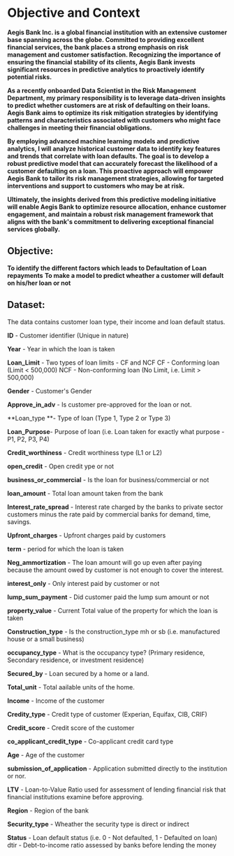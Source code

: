 # Objective and Context

**Aegis Bank Inc. is a global financial institution with an extensive customer base spanning across the globe. Committed to providing excellent financial services, the bank places a strong emphasis on risk management and customer satisfaction. Recognizing the importance of ensuring the financial stability of its clients, Aegis Bank invests significant resources in predictive analytics to proactively identify potential risks.**

**As a recently onboarded Data Scientist in the Risk Management Department, my primary responsibility is to leverage data-driven insights to predict whether customers are at risk of defaulting on their loans. Aegis Bank aims to optimize its risk mitigation strategies by identifying patterns and characteristics associated with customers who might face challenges in meeting their financial obligations.**

**By employing advanced machine learning models and predictive analytics, I will analyze historical customer data to identify key features and trends that correlate with loan defaults. The goal is to develop a robust predictive model that can accurately forecast the likelihood of a customer defaulting on a loan. This proactive approach will empower Aegis Bank to tailor its risk management strategies, allowing for targeted interventions and support to customers who may be at risk.**

**Ultimately, the insights derived from this predictive modeling initiative will enable Aegis Bank to optimize resource allocation, enhance customer engagement, and maintain a robust risk management framework that aligns with the bank's commitment to delivering exceptional financial services globally.**

## Objective:

**To identify the different factors which leads to Defaultation of Loan repayments**
**To make a model to predict wheather a customer will default on his/her loan or not**

## Dataset:

The data contains customer loan type, their income and loan default status.

**ID** - Customer identifier (Unique in nature)

**Year** - Year in which the loan is taken

**Loan_Limit** - Two types of loan limits - CF and NCF CF - Conforming loan (Limit < 500,000) NCF - Non-conforming loan (No Limit, i.e. Limit > 500,000)

**Gender** - Customer's Gender

**Approve_in_adv** - Is customer pre-approved for the loan or not.

**Loan_type **- Type of loan (Type 1, Type 2 or Type 3)

**Loan_Purpose**- Purpose of loan (i.e. Loan taken for exactly what purpose - P1, P2, P3, P4)

**Credit_worthiness** - Credit worthiness type (L1 or L2)

**open_credit** - Open credit ype or not

**business_or_commercial** - Is the loan for business/commercial or not

**loan_amount** - Total loan amount taken from the bank

**Interest_rate_spread** - Interest rate charged by the banks to private sector customers minus the rate paid by commercial banks for demand, time, savings.

**Upfront_charges** - Upfront charges paid by customers

**term** - period for which the loan is taken

**Neg_ammortization** - The loan amount will go up even after paying because the amount owed by customer is not enough to cover the interest.

**interest_only** - Only interest paid by customer or not

**lump_sum_payment** - Did customer paid the lump sum amount or not

**property_value** - Current Total value of the property for which the loan is taken

**Construction_type** - Is the construction_type mh or sb (i.e. manufactured house or a small business)

**occupancy_type** - What is the occupancy type? (Primary residence, Secondary residence, or investment residence)

**Secured_by** - Loan secured by a home or a land.

**Total_unit** - Total aailable units of the home.

**Income** - Income of the customer

**Credity_type** - Credit type of customer (Experian, Equifax, CIB, CRIF)

**Credit_score** - Credit score of the customer

**co_applicant_credit_type** - Co-applicant credit card type

**Age** - Age of the customer

**submission_of_application** - Application submitted directly to the institution or nor.

**LTV** - Loan-to-Value Ratio used for assessment of lending financial risk that financial institutions examine before approving.

**Region** - Region of the bank

**Security_type** - Wheather the security type is direct or indirect

**Status** - Loan default status (i.e. 0 - Not defaulted, 1 - Defaulted on loan) dtir - Debt-to-income ratio assessed by banks before lending the money
